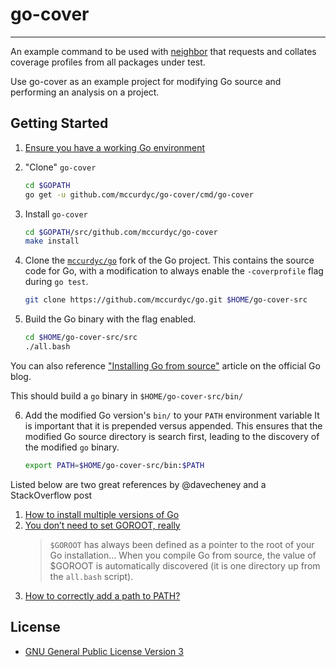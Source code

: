 # go-cover
---

An example command to be used with [neighbor](https://github.com/mccurdyc/neighbor)
that requests and collates coverage profiles from all packages under test.

Use go-cover as an example project for modifying Go source and performing an analysis
on a project.

## Getting Started
1. [Ensure you have a working Go environment](https://golang.org/doc/install)
2. "Clone" `go-cover`
    ```bash
    cd $GOPATH
    go get -u github.com/mccurdyc/go-cover/cmd/go-cover
    ```
3. Install `go-cover`
    ```bash
    cd $GOPATH/src/github.com/mccurdyc/go-cover
    make install
    ```
4. Clone the [`mccurdyc/go`](https://github.com/mccurdyc/go) fork of the Go
  project. This contains the source code for Go, with a modification to always enable
  the `-coverprofile` flag during `go test`.

    ```bash
    git clone https://github.com/mccurdyc/go.git $HOME/go-cover-src
    ```
5. Build the Go binary with the flag enabled.
    ```bash
    cd $HOME/go-cover-src/src
    ./all.bash
    ```

  You can also reference ["Installing Go from source"](https://golang.org/doc/install/source#install)
  article on the official Go blog.

  This should build a `go` binary in `$HOME/go-cover-src/bin/`

6. Add the modified Go version's `bin/` to your `PATH` environment variable
  It is important that it is prepended versus appended. This ensures that the modified
  Go source directory is search first, leading to the discovery of the modified
  `go` binary.

    ```bash
    export PATH=$HOME/go-cover-src/bin:$PATH
    ```

  Listed below are two great references by @davecheney and a StackOverflow post
  1. [How to install multiple versions of Go](https://dave.cheney.net/2014/09/13/how-to-install-multiple-versions)
  2. [You don’t need to set GOROOT, really](https://dave.cheney.net/2013/06/14/you-dont-need-to-set-goroot-really)
      > `$GOROOT` has always been defined as a pointer to the root of your Go installation...
      > When you compile Go from source, the value of $GOROOT is automatically discovered
      > (it is one directory up from the `all.bash` script).
  3. [How to correctly add a path to PATH?](https://unix.stackexchange.com/questions/26047/how-to-correctly-add-a-path-to-path)

## License
+ [GNU General Public License Version 3](./LICENSE)
